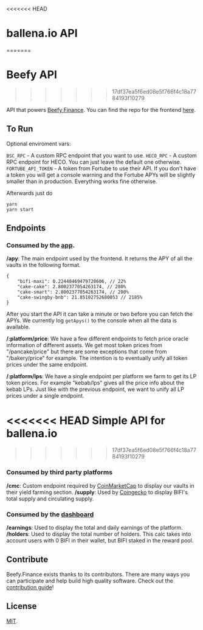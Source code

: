 <<<<<<< HEAD
# ballena.io API
=======

# Beefy API
>>>>>>> 17df37ea5f6ed08e5f766f4c18a7784193f10279

API that powers [Beefy Finance](https://app.beefy.finance). You can find the repo for the frontend [here](https://github.com/beefyfinance/beefy-app). 

## To Run
Optional enviroment vars:

`BSC_RPC` - A custom RPC endpoint that you want to use. 
`HECO_RPC` - A custom RPC endpoint for HECO. You can just leave the default one otherwise.
`FORTUBE_API_TOKEN` - A token from Fortube to use their API. If you don't have a token you will get a console warning and the Fortube APYs will be slightly smaller than in production. Everything works fine otherwise.

Afterwards just do 
```
yarn
yarn start
```
## Endpoints

### Consumed by the [app](https://app.beefy.finance).
**/apy**: The main endpoint used by the frontend. It returns the APY of all the vaults in the following format. 
```
{
	"bifi-maxi": 0.22448469479728606, // 22%
	"cake-cake": 2.8002377054263174, // 280%
	"cake-smart": 2.8002377054263174, // 280%
	"cake-swingby-bnb": 21.85102752680053 // 2185%
}
```
After you start the API it can take a minute or two before you can fetch the APYs. We currently log `getApys()` to the console when all the data is available.

**/:platform/price**: We have a few different endpoints to fetch price oracle information of different assets. We get most token prices from "/pancake/price" but there are some exceptions that come from "/bakery/price" for example. The intention is to eventually unify all token prices under the same endpoint.

**/:platform/lps**: We have a single endpoint per platform we farm to get its LP token prices. For example "kebab/lps" gives all the price info about the kebab LPs. Just like with the previous endpoint, we want to unify all LP prices under a single endpoint.

<<<<<<< HEAD
Simple API for ballena.io
=======
>>>>>>> 17df37ea5f6ed08e5f766f4c18a7784193f10279

### Consumed by third party platforms
**/cmc**:  Custom endpoint required by [CoinMarketCap](https://coinmarketcap.com/) to display our vaults in their yield farming section.
**/supply**:  Used by [Coingecko](https://coingecko.com) to display BIFI's total supply and circulating supply.
 
### Consumed by the [dashboard](https://dashboard.beefy.finance)
**/earnings**:  Used to display the total and daily earnings of the platform. 
**/holders**:  Used to display the total number of holders. This calc takes into account users with 0 BIFI in their wallet, but BIFI staked in the reward pool.


## Contribute

Beefy.Finance exists thanks to its contributors. There are many ways you can participate and help build high quality software. Check out the [contribution guide](CONTRIBUTING.md)!

## License

[MIT](LICENSE).
